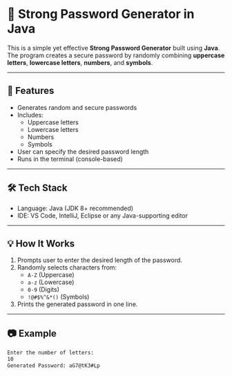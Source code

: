 # 🔐 Strong Password Generator in Java

This is a simple yet effective **Strong Password Generator** built using **Java**. The program creates a secure password by randomly combining **uppercase letters**, **lowercase letters**, **numbers**, and **symbols**.

---

## 🚀 Features

- Generates random and secure passwords
- Includes:
  - Uppercase letters 
  - Lowercase letters
  - Numbers
  - Symbols
- User can specify the desired password length
- Runs in the terminal (console-based)

---

## 🛠️ Tech Stack

- Language: Java (JDK 8+ recommended)
- IDE: VS Code, IntelliJ, Eclipse or any Java-supporting editor

---

## 💡 How It Works

1. Prompts user to enter the desired length of the password.
2. Randomly selects characters from:
   - `A-Z` (Uppercase)
   - `a-z` (Lowercase)
   - `0-9` (Digits)
   - `!@#$%^&*()` (Symbols)
3. Prints the generated password in one line.

---

## 📷 Example

```bash
Enter the number of letters:
10
Generated Password: aG7@tK3#Lp

